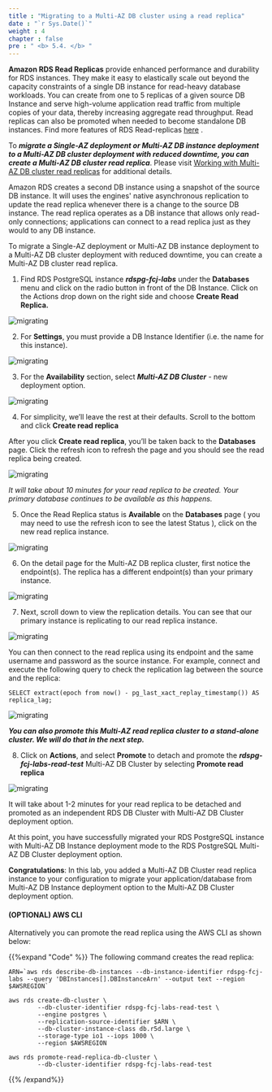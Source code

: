 ```yaml
---
title : "Migrating to a Multi-AZ DB cluster using a read replica"
date : "`r Sys.Date()`"
weight : 4
chapter : false
pre : " <b> 5.4. </b> "
---
```


**Amazon RDS Read Replicas** provide enhanced performance and durability for RDS instances. They make it easy to elastically scale out beyond the capacity constraints of a single DB instance for read-heavy database workloads. You can create from one to 5 replicas of a given source DB Instance and serve high-volume application read traffic from multiple copies of your data, thereby increasing aggregate read throughput. Read replicas can also be promoted when needed to become standalone DB instances. Find more features of RDS Read-replicas [here](https://aws.amazon.com/rds/features/read-replicas/) .

To ***migrate a Single-AZ deployment or Multi-AZ DB instance deployment to a Multi-AZ DB cluster deployment with reduced downtime, you can create a Multi-AZ DB cluster read replica***. Please visit [Working with Multi-AZ DB cluster read replicas](https://docs.aws.amazon.com/AmazonRDS/latest/UserGuide/USER_MultiAZDBCluster_ReadRepl.html)  for additional details.



Amazon RDS creates a second DB instance using a snapshot of the source DB instance. It will uses the engines' native asynchronous replication to update the read replica whenever there is a change to the source DB instance. The read replica operates as a DB instance that allows only read-only connections; applications can connect to a read replica just as they would to any DB instance.

To migrate a Single-AZ deployment or Multi-AZ DB instance deployment to a Multi-AZ DB cluster deployment with reduced downtime, you can create a Multi-AZ DB cluster read replica.

1. Find RDS PostgreSQL instance ***rdspg-fcj-labs*** under the **Databases** menu and click on the radio button in front of the DB Instance. Click on the Actions drop down on the right side and choose **Create Read Replica.**

![migrating](/images/5/3/1.png)

2. For **Settings**, you must provide a DB Instance Identifier (i.e. the name for this instance).

![migrating](/images/5/3/2.png)

3. For the **Availability** section, select ***Multi-AZ DB Cluster*** - new deployment option.

![migrating](/images/5/3/4.png)


4. For simplicity, we’ll leave the rest at their defaults. Scroll to the bottom and click **Create read replica**

After you click **Create read replica**, you’ll be taken back to the **Databases** page. Click the refresh icon to refresh the page and you should see the read replica being created.

![migrating](/images/5/3/5.png)

*It will take about 10 minutes for your read replica to be created. Your primary database continues to be available as this happens.*

5. Once the Read Replica status is **Available** on the **Databases** page ( you may need to use the refresh icon to see the latest Status ), click on the new read replica instance.

![migrating](/images/5/3/6.png)

6. On the detail page for the Multi-AZ DB replica cluster, first notice the endpoint(s). The replica has a different endpoint(s) than your primary instance.

![migrating](/images/5/3/7.png)

7. Next, scroll down to view the replication details. You can see that our primary instance is replicating to our read replica instance.

![migrating](/images/5/3/8.png)

You can then connect to the read replica using its endpoint and the same username and password as the source instance. For example, connect and execute the following query to check the replication lag between the source and the replica:

```
SELECT extract(epoch from now() - pg_last_xact_replay_timestamp()) AS replica_lag;

```

![migrating](/images/5/3/9.png)

***You can also promote this Multi-AZ read replica cluster to a stand-alone cluster. We will do that in the next step.***

8. Click on **Actions**, and select **Promote** to detach and promote the ***rdspg-fcj-labs-read-test*** Multi-AZ DB Cluster by selecting **Promote read replica**

![migrating](/images/5/3/10.png)

It will take about 1-2 minutes for your read replica to be detached and promoted as an independent RDS DB Cluster with Multi-AZ DB Cluster deployment option.

At this point, you have successfully migrated your RDS PostgreSQL instance with Multi-AZ DB Instance deployment mode to the RDS PostgreSQL Multi-AZ DB Cluster deployment option.

**Congratulations**: In this lab, you added a Multi-AZ DB Cluster read replica instance to your configuration to migrate your application/database from Multi-AZ DB Instance deployment option to the Multi-AZ DB Cluster deployment option.

#### (OPTIONAL) AWS CLI

Alternatively you can promote the read replica using the AWS CLI as shown below:

{{%expand "Code" %}}
The following command creates the read replica:

```
ARN=`aws rds describe-db-instances --db-instance-identifier rdspg-fcj-labs --query 'DBInstances[].DBInstanceArn' --output text --region $AWSREGION`

aws rds create-db-cluster \
        --db-cluster-identifier rdspg-fcj-labs-read-test \
        --engine postgres \
        --replication-source-identifier $ARN \
        --db-cluster-instance-class db.r5d.large \
        --storage-type io1 --iops 1000 \
        --region $AWSREGION 

aws rds promote-read-replica-db-cluster \
        --db-cluster-identifier rdspg-fcj-labs-read-test

```
{{% /expand%}}
